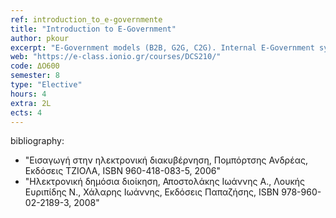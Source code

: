 ```yaml
---
ref: introduction_to_e-governmente
title: "Introduction to E-Government"
author: pkour
excerpt: "E-Government models (B2B, G2G, C2G). Internal E-Government systems. external e-Government systems. Design and development principles of e-government services. Public operations and ICT-based business process re-engineering. Technologies, standards and policies supporting interoperability on e-government services. Public e-procurement systems. E-Invoicing systems.  Social media and e-government. E-participation and e-democracy systems. Adoption and success of e-government services and systems. "
web: "https://e-class.ionio.gr/courses/DCS210/"
code: ΔΟ600
semester: 8
type: "Elective"
hours: 4
extra: 2L
ects: 4
---
```



bibliography: 
  - "Εισαγωγή στην ηλεκτρονική διακυβέρνηση, Πομπόρτσης Ανδρέας, Εκδόσεις ΤΖΙΟΛΑ, ISBN 960-418-083-5, 2006"
  - "Ηλεκτρονική δημόσια διοίκηση, Αποστολάκης Ιωάννης Α., Λουκής Ευριπίδης Ν., Χάλαρης Ιωάννης, Εκδόσεις Παπαζήσης, ISBN 978-960-02-2189-3, 2008"
  

